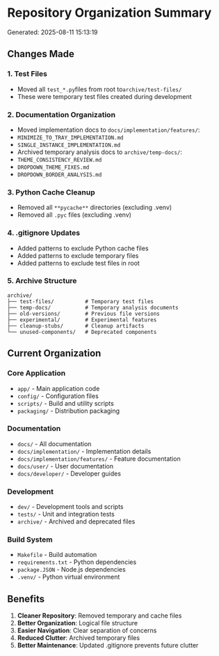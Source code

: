 # Repository Organization Summary

Generated: 2025-08-11 15:13:19

## Changes Made

### 1. Test Files

- Moved all `test_*.py`files from root to`archive/test-files/`
- These were temporary test files created during development

### 2. Documentation Organization

- Moved implementation docs to `docs/implementation/features/`:
- `MINIMIZE_TO_TRAY_IMPLEMENTATION.md`
- `SINGLE_INSTANCE_IMPLEMENTATION.md`
- Archived temporary analysis docs to `archive/temp-docs/`:
- `THEME_CONSISTENCY_REVIEW.md`
- `DROPDOWN_THEME_FIXES.md`
- `DROPDOWN_BORDER_ANALYSIS.md`

### 3. Python Cache Cleanup

- Removed all `**pycache**` directories (excluding .venv)
- Removed all `.pyc` files (excluding .venv)

### 4. .gitignore Updates

- Added patterns to exclude Python cache files
- Added patterns to exclude temporary files
- Added patterns to exclude test files in root

### 5. Archive Structure

```text
archive/
├── test-files/          # Temporary test files
├── temp-docs/           # Temporary analysis documents
├── old-versions/        # Previous file versions
├── experimental/        # Experimental features
├── cleanup-stubs/       # Cleanup artifacts
└── unused-components/   # Deprecated components
```

## Current Organization

### Core Application

- `app/` - Main application code
- `config/` - Configuration files
- `scripts/` - Build and utility scripts
- `packaging/` - Distribution packaging

### Documentation

- `docs/` - All documentation
- `docs/implementation/` - Implementation details
- `docs/implementation/features/` - Feature documentation
- `docs/user/` - User documentation
- `docs/developer/` - Developer guides

### Development

- `dev/` - Development tools and scripts
- `tests/` - Unit and integration tests
- `archive/` - Archived and deprecated files

### Build System

- `Makefile` - Build automation
- `requirements.txt` - Python dependencies
- `package.JSON` - Node.js dependencies
- `.venv/` - Python virtual environment

## Benefits

1. **Cleaner Repository**: Removed temporary and cache files
2. **Better Organization**: Logical file structure
3. **Easier Navigation**: Clear separation of concerns
4. **Reduced Clutter**: Archived temporary files
5. **Better Maintenance**: Updated .gitignore prevents future clutter
